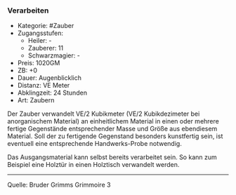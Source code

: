 ### Verarbeiten

- Kategorie: #Zauber
- Zugangsstufen:
  - Heiler: -
  - Zauberer: 11
  - Schwarzmagier: -
- Preis: 1020GM
- ZB: +0
- Dauer: Augenblicklich
- Distanz: VE Meter
- Abklingzeit: 24 Stunden
- Art: Zaubern

Der Zauber verwandelt VE/2 Kubikmeter (VE/2 Kubikdezimeter bei anorganischem Material) an einheitlichem Material in einen oder mehrere fertige Gegenstände entsprechender Masse und Größe aus ebendiesem Material. Soll der zu fertigende Gegenstand besonders kunstfertig sein, ist eventuell eine entsprechende Handwerks-Probe notwendig.

Das Ausgangsmaterial kann selbst bereits verarbeitet sein. So kann zum Beispiel eine Holztür in einen Holztisch verwandelt werden.

---

Quelle: Bruder Grimms Grimmoire 3
